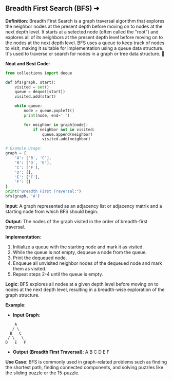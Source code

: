 ## Breadth First Search (BFS) ➜

**Definition**: Breadth First Search is a graph traversal algorithm that explores the neighbor nodes at the present depth before moving on to nodes at the next depth level. It starts at a selected node (often called the "root") and explores all of its neighbors at the present depth level before moving on to the nodes at the next depth level. BFS uses a queue to keep track of nodes to visit, making it suitable for implementation using a queue data structure. It's used to traverse or search for nodes in a graph or tree data structure. 🌊

**Neat and Best Code**:
```python
from collections import deque

def bfs(graph, start):
    visited = set()
    queue = deque([start])
    visited.add(start)

    while queue:
        node = queue.popleft()
        print(node, end=' ')

        for neighbor in graph[node]:
            if neighbor not in visited:
                queue.append(neighbor)
                visited.add(neighbor)

# Example Usage:
graph = {
    'A': ['B', 'C'],
    'B': ['D', 'E'],
    'C': ['F'],
    'D': [],
    'E': ['F'],
    'F': []
}
print("Breadth First Traversal:")
bfs(graph, 'A')
```

**Input**: A graph represented as an adjacency list or adjacency matrix and a starting node from which BFS should begin.

**Output**: The nodes of the graph visited in the order of breadth-first traversal.

**Implementation**:
1. Initialize a queue with the starting node and mark it as visited.
2. While the queue is not empty, dequeue a node from the queue.
3. Print the dequeued node.
4. Enqueue all unvisited neighbor nodes of the dequeued node and mark them as visited.
5. Repeat steps 2-4 until the queue is empty.

**Logic**: BFS explores all nodes at a given depth level before moving on to nodes at the next depth level, resulting in a breadth-wise exploration of the graph structure.

**Example**: 
- **Input Graph**:
```
    A
   / \
  B   C
 / \   \
D   E   F
```
- **Output (Breadth First Traversal)**: A B C D E F

**Use Case**: BFS is commonly used in graph-related problems such as finding the shortest path, finding connected components, and solving puzzles like the sliding puzzle or the 15-puzzle.

